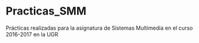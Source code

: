 # Practicas_SMM
Prácticas realizadas para la asignatura de Sistemas Multimedia en el curso 2016-2017 en la UGR
